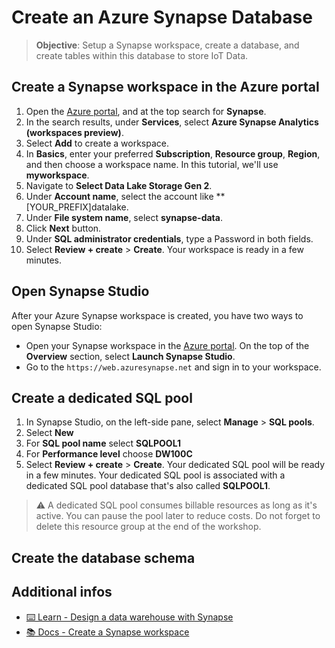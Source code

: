 # Create an Azure Synapse Database 

> **Objective**: Setup a Synapse workspace, create a database, and create tables within this database to store IoT Data.

## Create a Synapse workspace in the Azure portal

1. Open the [Azure portal](https://portal.azure.com), and at the top search for **Synapse**.
1. In the search results, under **Services**, select **Azure Synapse Analytics (workspaces preview)**.
1. Select **Add** to create a workspace.
1. In **Basics**, enter your preferred **Subscription**, **Resource group**, **Region**, and then choose a workspace name. In this tutorial, we'll use **myworkspace**.
1. Navigate to **Select Data Lake Storage Gen 2**. 
1. Under **Account name**, select the account like **[YOUR_PREFIX]datalake.
1. Under **File system name**, select **synapse-data**.
1. Click **Next** button.
1. Under **SQL administrator credentials**, type a Password in both fields.
1. Select **Review + create** > **Create**. Your workspace is ready in a few minutes.

## Open Synapse Studio

After your Azure Synapse workspace is created, you have two ways to open Synapse Studio:

* Open your Synapse workspace in the [Azure portal](https://portal.azure.com). On the top of the **Overview** section, select **Launch Synapse Studio**.
* Go to the `https://web.azuresynapse.net` and sign in to your workspace.

## Create a dedicated SQL pool

1. In Synapse Studio, on the left-side pane, select **Manage** > **SQL pools**.
1. Select **New**
1. For **SQL pool name** select **SQLPOOL1**
1. For **Performance level** choose **DW100C**
1. Select **Review + create** > **Create**. Your dedicated SQL pool will be ready in a few minutes. Your dedicated SQL pool is associated with a dedicated SQL pool database that's also called **SQLPOOL1**.

> ⚠️ A dedicated SQL pool consumes billable resources as long as it's active. You can pause the pool later to reduce costs. Do not forget to delete this resource group at the end of the workshop.

## Create the database schema



## Additional infos

- [⌨️ Learn - Design a data warehouse with Synapse](https://docs.microsoft.com/en-us/learn/modules/design-azure-sql-data-warehouse/)
- [📚 Docs - Create a Synapse workspace](https://docs.microsoft.com/en-us/azure/synapse-analytics/get-started-create-workspace)